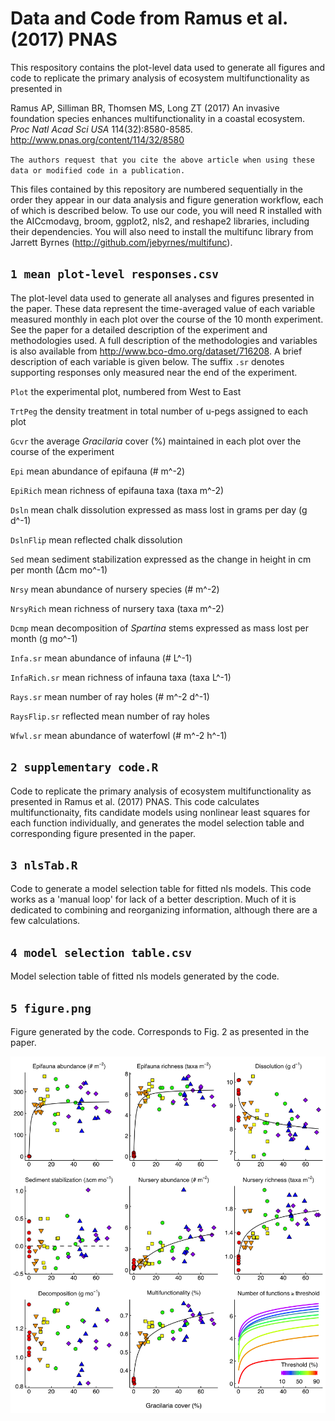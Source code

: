 # Data and Code from Ramus et al. (2017) PNAS

This respository contains the plot-level data used to generate all figures and code to replicate the primary analysis of ecosystem multifunctionality as presented in

Ramus AP, Silliman BR, Thomsen MS, Long ZT (2017) An invasive foundation species enhances multifunctionality in a coastal ecosystem. *Proc Natl Acad Sci USA* 114(32):8580-8585. http://www.pnas.org/content/114/32/8580

`The authors request that you cite the above article when using these data or modified code in a publication.`

This files contained by this repository are numbered sequentially in the order they appear in our data analysis and figure generation workflow, each of which is described below. To use our code, you will need R installed with the AICcmodavg, broom, ggplot2, nls2, and reshape2 libraries, including their dependencies. You will also need to install the multifunc library from Jarrett Byrnes (http://github.com/jebyrnes/multifunc).


## `1 mean plot-level responses.csv`

The plot-level data used to generate all analyses and figures presented in the paper. These data represent the time-averaged value of each variable measured monthly in each plot over the course of the 10 month experiment. See the paper for a detailed description of the experiment and methodologies used. A full description of the methodologies and variables is also available from http://www.bco-dmo.org/dataset/716208. A brief description of each variable is given below. The suffix `.sr` denotes supporting responses only measured near the end of the experiment. 

`Plot` the experimental plot, numbered from West to East

`TrtPeg` the density treatment in total number of u-pegs assigned to each plot

`Gcvr` the average *Gracilaria* cover (%) maintained in each plot over the course of the experiment

`Epi` mean abundance of epifauna (# m^-2)

`EpiRich` mean richness of epifauna taxa (taxa m^-2)

`Dsln` mean chalk dissolution expressed as mass lost in grams per day (g d^-1)

`DslnFlip` mean reflected chalk dissolution

`Sed` mean sediment stabilization expressed as the change in height in cm per month (∆cm mo^-1)

`Nrsy` mean abundance of nursery species (# m^-2)

`NrsyRich` mean richness of nursery taxa (taxa m^-2)

`Dcmp` mean decomposition of *Spartina* stems expressed as mass lost per month (g mo^-1)

`Infa.sr` mean abundance of infauna (# L^-1)

`InfaRich.sr` mean richness of infauna taxa (taxa L^-1)

`Rays.sr` mean number of ray holes (# m^-2 d^-1)

`RaysFlip.sr` reflected mean number of ray holes

`Wfwl.sr` mean abundance of waterfowl (# m^-2 h^-1)


## `2 supplementary code.R `

Code to replicate the primary analysis of ecosystem multifunctionality as presented in Ramus et al. (2017) PNAS. This code calculates multifunctionaity, fits candidate models using nonlinear least squares for each function individually, and generates the model selection table and corresponding figure presented in the paper.


## `3 nlsTab.R `

Code to generate a model selection table for fitted nls models. This code works as a 'manual loop' for lack of a better description. Much of it is dedicated to combining and reorganizing information, although there are a few calculations.


## `4 model selection table.csv`

Model selection table of fitted nls models generated by the code.


## `5 figure.png`

Figure generated by the code. Corresponds to Fig. 2 as presented in the paper.

![5%20figure](5%20figure.png)
